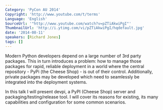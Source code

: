 ```yaml
---
Category: 'PyCon AU 2014'
Copyright: 'http://www.youtube.com/t/terms'
Language: 'English'
SourceUrl: '"http://www.youtube.com/watch?v=pZTiAkwiPgI"'
ThumbnailUrl: 'http://i.ytimg.com/vi/pZTiAkwiPgI/hqdefault.jpg'
date: '2014-08-11'
speakers: [Richard Jones]
tags: []
---
```

Modern Python developers depend on a large number of 3rd party packages. This in turn introduces a problem: how to manage those packages for rapid, reliable deployment in a world where the central repository - PyPi (the Cheese Shop) - is out of their control. Additionally, private packages may be developed which need to seamlessly be integrated into the deployment systems.

In this talk I will present devpi, a PyPI (Cheese Shop) server and packaging/testing/release tool. I will cover its reasons for existing, its many capabilities and configuration for some common scenarios.